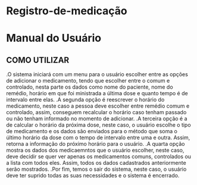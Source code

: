# Registro-de-medicação

# Manual do Usuário
## COMO UTILIZAR ##
 .O sistema iniciará com um menu para o usuário escolher entre as opções de adicionar o medicamento, tendo que escolher entre o comum e controlado, nesta parte os dados como nome do paciente, nome do remédio, horário em que foi ministrada a última dose e quanto tempo é de intervalo entre elas. 
 .A segunda opção é reescrever o horário do medicamento, neste caso a pessoa deve escolher entre remédio comum e controlado, assim, conseguem recalcular o horário caso tenham passado ou não tenham informado no momento de adicionar.
 .A terceira opção é a de calcular o horário da próxima dose, neste caso, o usuário escolhe o tipo de medicamento e os dados são enviados para o método que soma o último horário da dose com o tempo de intervalo entre uma e outra. Assim, retorna a informação do próximo horário para o usuário.
 .A quarta opção mostra os dados dos medicaemntos que o usuário escolher, neste caso, deve decidir se quer ver apenas os medicamentos comuns, controlados ou a lista com todos eles. Assim, todos os dados cadastrados anteriormente serão mostrados.
 .Por fim, temos o sair do sistema, neste caso, o usuário deve ter suprido todas as suas necessidades e o sistema é encerrado.
